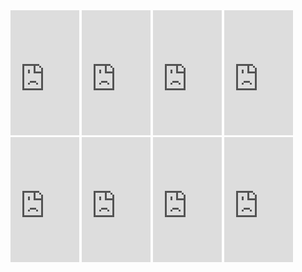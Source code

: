 <iframe width="110" height="200" src="https://www.myinstants.com/instant/inception-button/embed/" frameborder="0" scrolling="no"></iframe>
<iframe width="110" height="200" src="https://www.myinstants.com/instant/arnold-shut-uuuuuup/embed/" frameborder="0" scrolling="no"></iframe>
<iframe width="110" height="200" src="https://www.myinstants.com/instant/t-rex-roar/embed/" frameborder="0" scrolling="no"></iframe>
<iframe width="110" height="200" src="https://www.myinstants.com/instant/jurassic-park-theme-matthq/embed/" frameborder="0" scrolling="no"></iframe>
<iframe width="110" height="200" src="https://www.myinstants.com/instant/rocky-theme/embed/" frameborder="0" scrolling="no"></iframe>
<iframe width="110" height="200" src="https://www.myinstants.com/instant/seinfeld-theme-song/embed/" frameborder="0" scrolling="no"></iframe>
<iframe width="110" height="200" src="https://www.myinstants.com/instant/x-files-theme-20294/embed/" frameborder="0" scrolling="no"></iframe>
<iframe width="110" height="200" src="https://www.myinstants.com/instant/mlg-horns-shitty-78687/embed/" frameborder="0" scrolling="no"></iframe>
